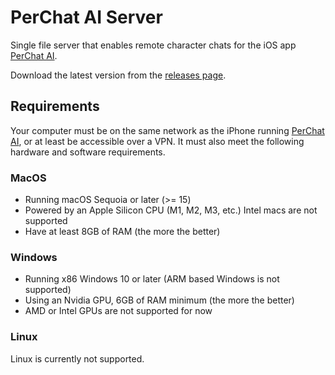 # PerChat AI Server

Single file server that enables remote character chats for the iOS
app [PerChat AI](https://apps.apple.com/us/app/perchat-ai/id6572322893).

Download the latest version from the [releases page](https://github.com/Per-Chat-AI/perchat-server/releases).

## Requirements

Your computer must be on the same network as the iPhone
running [PerChat AI](https://apps.apple.com/us/app/perchat-ai/id6572322893), or at least be accessible over a VPN. It
must also meet the following hardware and software requirements.

### MacOS

- Running macOS Sequoia or later (>= 15)
- Powered by an Apple Silicon CPU (M1, M2, M3, etc.) Intel macs are not supported
- Have at least 8GB of RAM (the more the better)

### Windows

- Running x86 Windows 10 or later (ARM based Windows is not supported)
- Using an Nvidia GPU, 6GB of RAM minimum (the more the better)
- AMD or Intel GPUs are not supported for now

### Linux

Linux is currently not supported.
